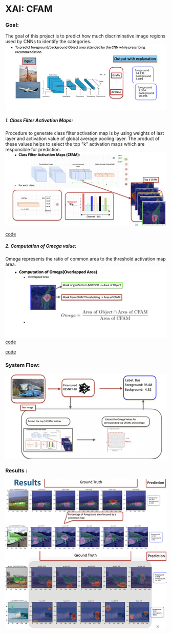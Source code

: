 # XAI: CFAM

### Goal:
The goal of this project is to predict how much discriminative image regions used by CNNs to identify the categories. 
![Goal][ppt_goal]

##### 1. Class Filter Activation Maps: 
Procedure to generate class filter activation map is by using weights of last layer and activation value of global average pooling layer. 
The product of these values helps to select the top "k" activation maps which are responsible for prediction.
<br>
![CFAM][ppt_cfam]

[code](https://git.opendfki.de/pawneshg/cam/-/blob/master/activation/utils.py#L60)
##### 2. Computation of Omega value:
Omega represents the ratio of common area to the threshold activation map area.
![Omega][ppt_omega]
<br>
[code](https://git.opendfki.de/pawneshg/cam/-/blob/master/activation/utils.py#L246)

[code](https://git.opendfki.de/pawneshg/cam/-/blob/master/activation/visualize.py#L118) <br>

### System Flow:
![Process][ppt_process]


###  Results :
![Example #1][ppt_result1]
![Example #1][ppt_result2]


[img1]: docs/results_1.png
[img2]: docs/results_2.png
[img3]: docs/results_3.png
[ppt_cfam]: docs/ppt_cfam.png
[ppt_omega]: docs/ppt_omega.png
[ppt_process]: docs/ppt_process.png
[ppt_result1]: docs/ppt_result1.png
[ppt_result2]: docs/ppt_result2.png
[ppt_goal]: docs/ppt_goal.png